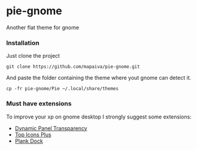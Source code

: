 # pie-gnome
Another flat theme for gnome

### Installation

Just clone the project

```
git clone https://github.com/mapaiva/pie-gnome.git
```

And paste the folder containing the theme where yout gnome can detect it.

```
cp -fr pie-gnome/Pie ~/.local/share/themes
```

### Must have extensions

To improve your xp on gnome desktop I strongly suggest some extensions:

- [Dynamic Panel Transparency](https://extensions.gnome.org/extension/1011/dynamic-panel-transparency)
- [Top Icons Plus](https://extensions.gnome.org/extension/1031/topicons)
- [Plank Dock](https://launchpad.net/plank)
